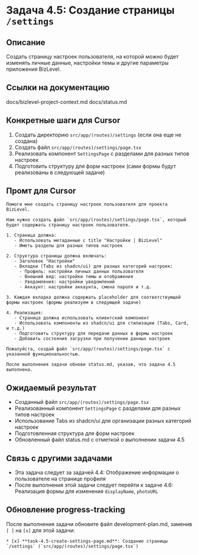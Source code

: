 # Задача 4.5: Создание страницы `/settings`

## Описание
Создать страницу настроек пользователя, на которой можно будет изменять личные данные, настройки темы и другие параметры приложения BizLevel.

## Ссылки на документацию
docs/bizlevel-project-context.md
docs/status.md

## Конкретные шаги для Cursor
1. Создать директорию `src/app/(routes)/settings` (если она еще не создана)
2. Создать файл `src/app/(routes)/settings/page.tsx`
3. Реализовать компонент `SettingsPage` с разделами для разных типов настроек
4. Подготовить структуру для форм настроек (сами формы будут реализованы в следующей задаче)

## Промт для Cursor
```
Помоги мне создать страницу настроек пользователя для проекта BizLevel.

Нам нужно создать файл `src/app/(routes)/settings/page.tsx`, который будет содержать страницу настроек пользователя.

1. Страница должна:
   - Использовать метаданные с title "Настройки | BizLevel"
   - Иметь разделы для разных типов настроек

2. Структура страницы должна включать:
   - Заголовок "Настройки"
   - Вкладки (Tabs из shadcn/ui) для разных категорий настроек:
     - Профиль: настройки личных данных пользователя
     - Внешний вид: настройки темы и отображения
     - Уведомления: настройки уведомлений
     - Аккаунт: настройки аккаунта, смена пароля и т.д.

3. Каждая вкладка должна содержать placeholder для соответствующей формы настроек (формы реализуем в следующей задаче)

4. Реализация:
   - Страница должна использовать клиентский компонент
   - Использовать компоненты из shadcn/ui для стилизации (Tabs, Card, и т.д.)
   - Подготовить структуру для передачи данных в формы настроек
   - Добавить состояния загрузки при получении данных настроек

Пожалуйста, создай файл `src/app/(routes)/settings/page.tsx` с указанной функциональностью.

После выполнения задачи обнови status.md, указав, что задача 4.5 выполнена.
```

## Ожидаемый результат
- Созданный файл `src/app/(routes)/settings/page.tsx`
- Реализованный компонент `SettingsPage` с разделами для разных типов настроек
- Использование Tabs из shadcn/ui для организации разных категорий настроек
- Подготовленная структура для форм настроек
- Обновленный файл status.md с отметкой о выполнении задачи 4.5

## Связь с другими задачами
- Эта задача следует за задачей 4.4: Отображение информации о пользователе на странице профиля
- После выполнения этой задачи следует перейти к задаче 4.6: Реализация формы для изменения `displayName`, `photoURL`

## Обновление progress-tracking
После выполнения задачи обновите файл development-plan.md, заменив `[ ]` на `[x]` для этой задачи:
```
* [x] **task-4.5-create-settings-page.md**: Создание страницы `/settings` (`src/app/(routes)/settings/page.tsx`)
```
